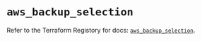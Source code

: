 # `aws_backup_selection`

Refer to the Terraform Registory for docs: [`aws_backup_selection`](https://registry.terraform.io/providers/hashicorp/aws/5.13.1/docs/resources/backup_selection).
